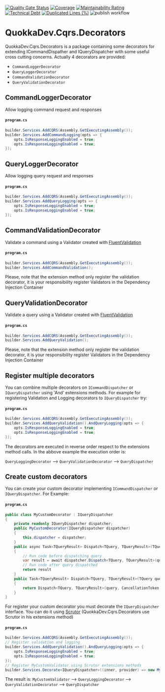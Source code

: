 [![Quality Gate Status](https://sonarcloud.io/api/project_badges/measure?project=quokka-dev_quokkadev-cqrs-decorators&metric=alert_status)](https://sonarcloud.io/summary/new_code?id=quokka-dev_quokkadev-cqrs-decorators) [![Coverage](https://sonarcloud.io/api/project_badges/measure?project=quokka-dev_quokkadev-cqrs-decorators&metric=coverage)](https://sonarcloud.io/summary/new_code?id=quokka-dev_quokkadev-cqrs-decorators) [![Maintainability Rating](https://sonarcloud.io/api/project_badges/measure?project=quokka-dev_quokkadev-cqrs-decorators&metric=sqale_rating)](https://sonarcloud.io/summary/new_code?id=quokka-dev_quokkadev-cqrs-decorators) [![Technical Debt](https://sonarcloud.io/api/project_badges/measure?project=quokka-dev_quokkadev-cqrs-decorators&metric=sqale_index)](https://sonarcloud.io/summary/new_code?id=quokka-dev_quokkadev-cqrs-decorators) [![Duplicated Lines (%)](https://sonarcloud.io/api/project_badges/measure?project=quokka-dev_quokkadev-cqrs-decorators&metric=duplicated_lines_density)](https://sonarcloud.io/summary/new_code?id=quokka-dev_quokkadev-cqrs-decorators) ![publish workflow](https://github.com/quokka-dev/quokkadev-cqrs/actions/workflows/publish.yml/badge.svg) 

# QuokkaDev.Cqrs.Decorators

QuokkaDev.Cqrs.Decorators is a package containing some decorators for extending ICommandDispather and IQueryDispatcher with some useful cross cutting concerns. Actually 4 decorators are provided:

- `CommandLoggerDecorator`
- `QueryLoggerDecorator`
- `CommandValidationDecorator`
- `QueryValidationDecorator`

## CommandLoggerDecorator
Allow logging command request and responses
#### **`program.cs`**
```csharp
builder.Services.AddCQRS(Assembly.GetExecutingAssembly());
builder.Services.AddCommandLogging(opts => { 
    opts.IsResponseLoggingEnabled = true;
    opts.IsResponseLoggingEnabled = true;
});
```

## QueryLoggerDecorator
Allow logging query request and responses

#### **`program.cs`**
```csharp
builder.Services.AddCQRS(Assembly.GetExecutingAssembly());
builder.Services.AddQueryLogging(opts => { 
    opts.IsResponseLoggingEnabled = true;
    opts.IsResponseLoggingEnabled = true;
});
```

## CommandValidationDecorator
Validate a command using a Validator created with [FluentValidation](https://docs.fluentvalidation.net/en/latest)

#### **`program.cs`**
```csharp
builder.Services.AddCQRS(Assembly.GetExecutingAssembly());
builder.Services.AddCommandValidation();
```
Please, note that the extension method only register the validation decorator, it is your responsibility register Validators in the Dependency Injection Container

## QueryValidationDecorator
Validate a query using a Validator created with [FluentValidation](https://docs.fluentvalidation.net/en/latest)

#### **`program.cs`**
```csharp
builder.Services.AddCQRS(Assembly.GetExecutingAssembly());
builder.Services.AddQueryValidation();
```
Please, note that the extension method only register the validation decorator, it is your responsibility register Validators in the Dependency Injection Container

## Register multiple decorators
You can combine multiple decorators on `ICommandDispatcher` or `IQueryDispatcher` using 'And' extensions methods. For example for registering Validation and Logging decorators to `IQueryDispatcher` try:

#### **`program.cs`**
```csharp
builder.Services.AddCQRS(Assembly.GetExecutingAssembly());
builder.Services.AddQueryValidation().AndQueryLogging(opts => { 
    opts.IsResponseLoggingEnabled = true;
    opts.IsResponseLoggingEnabled = true;
});
```

The decorators are executed in reverse order respect to the extensions method calls. In the abbove example the execution order is:

`QueryLoggingDecorator` --> `QueryValidationDecorator` --> `QueryDispatcher`

## Create custom decorators
You can create your custom decorator implementing `ICommandDispatcher` or `IQueryDispatcher`. For Example:

#### **`program.cs`**
```csharp
public class MyCustomDecorator : IQueryDispatcher
{
    private readonly IQueryDispatcher dispatcher;    
    public MyCustomDecorator(IQueryDispatcher dispatcher)
    {
        this.dispatcher = dispatcher;        
    }
    public async Task<TQueryResult> Dispatch<TQuery, TQueryResult>(TQuery query, CancellationToken cancellation) where TQuery : IQuery<TQueryResult>
    {
        // Run code before dispatching query
        var result = await dispatcher.Dispatch<TQuery, TQueryResult>(query, cancellation);
        // Run code after query dispatched
        return result
    }
    public Task<TQueryResult> Dispatch<TQuery, TQueryResult>(TQuery query) where TQuery : IQuery<TQueryResult>
    {
        return Dispatch<TQuery, TQueryResult>(query, CancellationToken.None);
    }
}
```
For register your custom decorator you must decorate the `IQueryDispatcher` interface. You can do it using [Scrutor](https://github.com/khellang/Scrutor) (QuokkaDev.Cqrs.Decorators use Scrutor in his extensions method)
#### **`program.cs`**
```csharp
builder.Services.AddCQRS(Assembly.GetExecutingAssembly());
// Register validation and logging
builder.Services.AddQueryValidation().AndQueryLogging(opts => { 
    opts.IsResponseLoggingEnabled = true;
    opts.IsResponseLoggingEnabled = true;
});
// Register MyCustomValidator using Scrutor extensions methods
builder.Services.Decorate<IQueryDispatcher>((inner, provider) => new MyCustomeDecorator(inner));
```
The result is:
`MyCustomValidator` --> `QueryLoggingDecorator` --> `QueryValidationDecorator` --> `QueryDispatcher`
